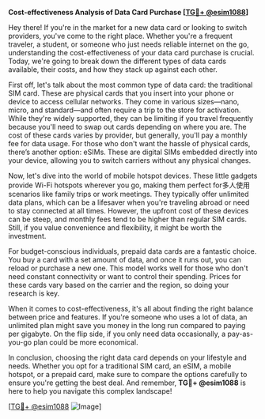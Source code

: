 **Cost-effectiveness Analysis of Data Card Purchase [[TG💪+ @esim1088](https://t.me/s/esim1088)]**

Hey there! If you're in the market for a new data card or looking to switch providers, you've come to the right place. Whether you're a frequent traveler, a student, or someone who just needs reliable internet on the go, understanding the cost-effectiveness of your data card purchase is crucial. Today, we're going to break down the different types of data cards available, their costs, and how they stack up against each other.

First off, let's talk about the most common type of data card: the traditional SIM card. These are physical cards that you insert into your phone or device to access cellular networks. They come in various sizes—nano, micro, and standard—and often require a trip to the store for activation. While they're widely supported, they can be limiting if you travel frequently because you'll need to swap out cards depending on where you are. The cost of these cards varies by provider, but generally, you'll pay a monthly fee for data usage. For those who don't want the hassle of physical cards, there’s another option: eSIMs. These are digital SIMs embedded directly into your device, allowing you to switch carriers without any physical changes. 

Now, let's dive into the world of mobile hotspot devices. These little gadgets provide Wi-Fi hotspots wherever you go, making them perfect for多人使用 scenarios like family trips or work meetings. They typically offer unlimited data plans, which can be a lifesaver when you're traveling abroad or need to stay connected at all times. However, the upfront cost of these devices can be steep, and monthly fees tend to be higher than regular SIM cards. Still, if you value convenience and flexibility, it might be worth the investment.

For budget-conscious individuals, prepaid data cards are a fantastic choice. You buy a card with a set amount of data, and once it runs out, you can reload or purchase a new one. This model works well for those who don't need constant connectivity or want to control their spending. Prices for these cards vary based on the carrier and the region, so doing your research is key.

When it comes to cost-effectiveness, it's all about finding the right balance between price and features. If you're someone who uses a lot of data, an unlimited plan might save you money in the long run compared to paying per gigabyte. On the flip side, if you only need data occasionally, a pay-as-you-go plan could be more economical.

In conclusion, choosing the right data card depends on your lifestyle and needs. Whether you opt for a traditional SIM card, an eSIM, a mobile hotspot, or a prepaid card, make sure to compare the options carefully to ensure you're getting the best deal. And remember, **TG💪+ @esim1088** is here to help you navigate this complex landscape!

[[TG💪+ @esim1088](https://t.me/s/esim1088) ![Image](https://i.postimg.cc/Y0z9fWf4/image.png)]